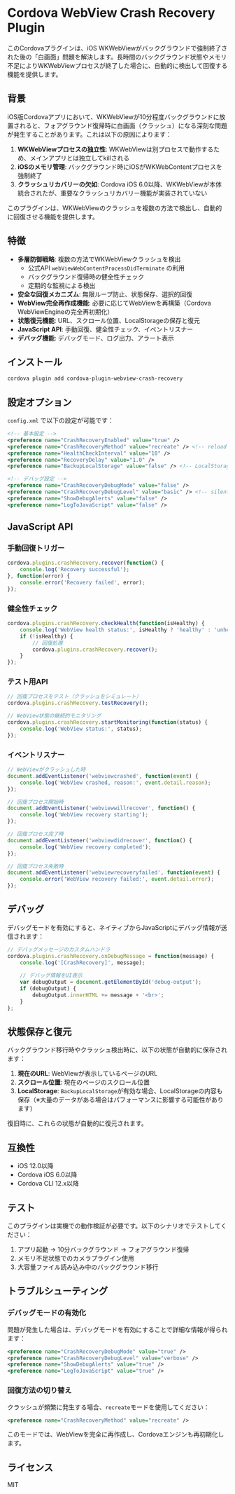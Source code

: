 # Cordova WebView Crash Recovery Plugin

このCordovaプラグインは、iOS WKWebViewがバックグラウンドで強制終了された後の「白画面」問題を解決します。長時間のバックグラウンド状態やメモリ不足によりWKWebViewプロセスが終了した場合に、自動的に検出して回復する機能を提供します。

## 背景

iOS版Cordovaアプリにおいて、WKWebViewが10分程度バックグラウンドに放置されると、フォアグラウンド復帰時に白画面（クラッシュ）になる深刻な問題が発生することがあります。これは以下の原因によります：

1. **WKWebViewプロセスの独立性**: WKWebViewは別プロセスで動作するため、メインアプリとは独立してkillされる
2. **iOSのメモリ管理**: バックグラウンド時にiOSがWKWebContentプロセスを強制終了
3. **クラッシュリカバリーの欠如**: Cordova iOS 6.0以降、WKWebViewが本体統合されたが、重要なクラッシュリカバリー機能が実装されていない

このプラグインは、WKWebViewのクラッシュを複数の方法で検出し、自動的に回復させる機能を提供します。

## 特徴

- **多層防御戦略**: 複数の方法でWKWebViewクラッシュを検出
  - 公式API `webViewWebContentProcessDidTerminate` の利用
  - バックグラウンド復帰時の健全性チェック
  - 定期的な監視による検出
- **安全な回復メカニズム**: 無限ループ防止、状態保存、選択的回復
- **WebView完全再作成機能**: 必要に応じてWebViewを再構築（Cordova WebViewEngineの完全再初期化）
- **状態復元機能**: URL、スクロール位置、LocalStorageの保存と復元
- **JavaScript API**: 手動回復、健全性チェック、イベントリスナー
- **デバッグ機能**: デバッグモード、ログ出力、アラート表示

## インストール

```bash
cordova plugin add cordova-plugin-webview-crash-recovery
```

## 設定オプション

`config.xml` で以下の設定が可能です：

```xml
<!-- 基本設定 -->
<preference name="CrashRecoveryEnabled" value="true" />
<preference name="CrashRecoveryMethod" value="recreate" /> <!-- reload | recreate -->
<preference name="HealthCheckInterval" value="10" />
<preference name="RecoveryDelay" value="1.0" />
<preference name="BackupLocalStorage" value="false" /> <!-- LocalStorageのバックアップと復元 -->

<!-- デバッグ設定 -->
<preference name="CrashRecoveryDebugMode" value="false" />
<preference name="CrashRecoveryDebugLevel" value="basic" /> <!-- silent | basic | verbose -->
<preference name="ShowDebugAlerts" value="false" />
<preference name="LogToJavaScript" value="false" />
```

## JavaScript API

### 手動回復トリガー

```javascript
cordova.plugins.crashRecovery.recover(function() {
    console.log('Recovery successful');
}, function(error) {
    console.error('Recovery failed', error);
});
```

### 健全性チェック

```javascript
cordova.plugins.crashRecovery.checkHealth(function(isHealthy) {
    console.log('WebView health status:', isHealthy ? 'healthy' : 'unhealthy');
    if (!isHealthy) {
        // 回復処理
        cordova.plugins.crashRecovery.recover();
    }
});
```

### テスト用API

```javascript
// 回復プロセスをテスト（クラッシュをシミュレート）
cordova.plugins.crashRecovery.testRecovery();

// WebView状態の継続的モニタリング
cordova.plugins.crashRecovery.startMonitoring(function(status) {
    console.log('WebView status:', status);
});
```

### イベントリスナー

```javascript
// WebViewがクラッシュした時
document.addEventListener('webviewcrashed', function(event) {
    console.log('WebView crashed, reason:', event.detail.reason);
});

// 回復プロセス開始時
document.addEventListener('webviewwillrecover', function() {
    console.log('WebView recovery starting');
});

// 回復プロセス完了時
document.addEventListener('webviewdidrecover', function() {
    console.log('WebView recovery completed');
});

// 回復プロセス失敗時
document.addEventListener('webviewrecoveryfailed', function(event) {
    console.error('WebView recovery failed:', event.detail.error);
});
```

## デバッグ

デバッグモードを有効にすると、ネイティブからJavaScriptにデバッグ情報が送信されます：

```javascript
// デバッグメッセージのカスタムハンドラ
cordova.plugins.crashRecovery.onDebugMessage = function(message) {
    console.log('[CrashRecovery]', message);
    
    // デバッグ情報をUI表示
    var debugOutput = document.getElementById('debug-output');
    if (debugOutput) {
        debugOutput.innerHTML += message + '<br>';
    }
};
```

## 状態保存と復元

バックグラウンド移行時やクラッシュ検出時に、以下の状態が自動的に保存されます：

1. **現在のURL**: WebViewが表示しているページのURL
2. **スクロール位置**: 現在のページのスクロール位置
3. **LocalStorage**: `BackupLocalStorage`が有効な場合、LocalStorageの内容も保存（※大量のデータがある場合はパフォーマンスに影響する可能性があります）

復旧時に、これらの状態が自動的に復元されます。

## 互換性

- iOS 12.0以降
- Cordova iOS 6.0以降
- Cordova CLI 12.x以降

## テスト

このプラグインは実機での動作検証が必要です。以下のシナリオでテストしてください：

1. アプリ起動 → 10分バックグラウンド → フォアグラウンド復帰
2. メモリ不足状態でのカメラプラグイン使用
3. 大容量ファイル読み込み中のバックグラウンド移行

## トラブルシューティング

### デバッグモードの有効化

問題が発生した場合は、デバッグモードを有効にすることで詳細な情報が得られます：

```xml
<preference name="CrashRecoveryDebugMode" value="true" />
<preference name="CrashRecoveryDebugLevel" value="verbose" />
<preference name="ShowDebugAlerts" value="true" />
<preference name="LogToJavaScript" value="true" />
```

### 回復方法の切り替え

クラッシュが頻繁に発生する場合、`recreate`モードを使用してください：

```xml
<preference name="CrashRecoveryMethod" value="recreate" />
```

このモードでは、WebViewを完全に再作成し、Cordovaエンジンも再初期化します。

## ライセンス

MIT